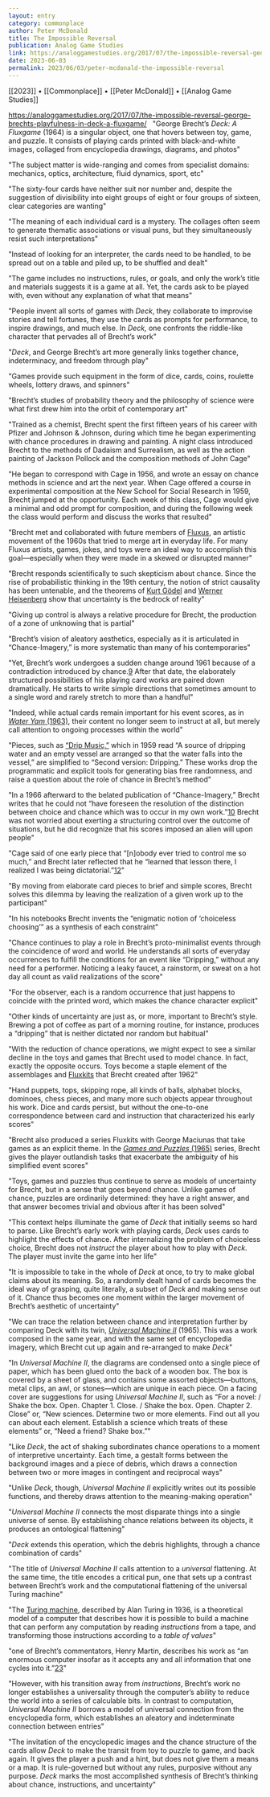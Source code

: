 ```yaml
---
layout: entry
category: commonplace
author: Peter McDonald
title: The Impossible Reversal
publication: Analog Game Studies
link: https://analoggamestudies.org/2017/07/the-impossible-reversal-george-brechts-playfulness-in-deck-a-fluxgame/
date: 2023-06-03
permalink: 2023/06/03/peter-mcdonald-the-impossible-reversal
---
```


[[2023]] • [[Commonplace]] • [[Peter McDonald]] • [[Analog Game Studies]]

https://analoggamestudies.org/2017/07/the-impossible-reversal-george-brechts-playfulness-in-deck-a-fluxgame/
 
"George Brecht’s *Deck: A Fluxgame* (1964) is a singular object, one that hovers between toy, game, and puzzle. It consists of playing cards printed with black-and-white images, collaged from encyclopedia drawings, diagrams, and photos"

"The subject matter is wide-ranging and comes from specialist domains: mechanics, optics, architecture, fluid dynamics, sport, etc"

"The sixty-four cards have neither suit nor number and, despite the suggestion of divisibility into eight groups of eight or four groups of sixteen, clear categories are wanting"

"The meaning of each individual card is a mystery. The collages often seem to generate thematic associations or visual puns, but they simultaneously resist such interpretations"

"Instead of looking for an interpreter, the cards need to be handled, to be spread out on a table and piled up, to be shuffled and dealt"

"The game includes no instructions, rules, or goals, and only the work’s title and materials suggests it is a game at all. Yet, the cards ask to be played with, even without any explanation of what that means"

"People invent all sorts of games with *Deck*, they collaborate to improvise stories and tell fortunes, they use the cards as prompts for performance, to inspire drawings, and much else. In *Deck,* one confronts the riddle-like character that pervades all of Brecht’s work"

"*Deck*, and George Brecht’s art more generally links together chance, indeterminacy, and freedom through play"

"Games provide such equipment in the form of dice, cards, coins, roulette wheels, lottery draws, and spinners"

"Brecht’s studies of probability theory and the philosophy of science were what first drew him into the orbit of contemporary art"

"Trained as a chemist, Brecht spent the first fifteen years of his career with Pfizer and Johnson & Johnson, during which time he began experimenting with chance procedures in drawing and painting. A night class introduced Brecht to the methods of Dadaism and Surrealism, as well as the action painting of Jackson Pollock and the composition methods of John Cage"

"He began to correspond with Cage in 1956, and wrote an essay on chance methods in science and art the next year. When Cage offered a course in experimental composition at the New School for Social Research in 1959, Brecht jumped at the opportunity. Each week of this class, Cage would give a minimal and odd prompt for composition, and during the following week the class would perform and discuss the works that resulted"

"Brecht met and collaborated with future members of [Fluxus](https://en.wikipedia.org/wiki/Fluxus), an artistic movement of the 1960s that tried to merge art in everyday life. For many Fluxus artists, games, jokes, and toys were an ideal way to accomplish this goal—especially when they were made in a skewed or disrupted manner"

"Brecht responds scientifically to such skepticism about chance. Since the rise of probabilistic thinking in the 19th century, the notion of strict causality has been untenable, and the theorems of [Kurt Gödel](https://en.wikipedia.org/wiki/Gödel%27s_incompleteness_theorems) and [Werner Heisenberg](https://en.wikipedia.org/wiki/Uncertainty_principle) show that uncertainty is the bedrock of reality"

"Giving up control is always a relative procedure for Brecht, the production of a zone of unknowing that is partial"

"Brecht’s vision of aleatory aesthetics, especially as it is articulated in “Chance-Imagery,” is more systematic than many of his contemporaries"

"Yet, Brecht’s work undergoes a sudden change around 1961 because of a contradiction introduced by chance.[9](https://analoggamestudies.org/2017/07/the-impossible-reversal-george-brechts-playfulness-in-deck-a-fluxgame/#note-9) After that date, the elaborately structured possibilities of his playing card works are paired down dramatically. He starts to write simple directions that sometimes amount to a single word and rarely stretch to more than a handful"

"Indeed, while actual cards remain important for his event scores, as in [*Water Yam* (1963)](https://www.moma.org/collection/works/126322), their content no longer seem to instruct at all, but merely call attention to ongoing processes within the world"

"Pieces, such as [“Drip Music,”](https://www.youtube.com/watch?v=oGIlPBgUg9U) which in 1959 read “A source of dripping water and an empty vessel are arranged so that the water falls into the vessel,” are simplified to “Second version: Dripping.” These works drop the programmatic and explicit tools for generating bias free randomness, and raise a question about the role of chance in Brecht’s method"

"In a 1966 afterward to the belated publication of “Chance-Imagery,” Brecht writes that he could not “have foreseen the resolution of the distinction between choice and chance which was to occur in my own work.”[10](https://analoggamestudies.org/2017/07/the-impossible-reversal-george-brechts-playfulness-in-deck-a-fluxgame/#note-10) Brecht was not worried about exerting a structuring control over the outcome of situations, but he did recognize that his scores imposed an alien will upon people"

"Cage said of one early piece that “[n]obody ever tried to control me so much,” and Brecht later reflected that he “learned that lesson there, I realized I was being dictatorial.”[12](https://analoggamestudies.org/2017/07/the-impossible-reversal-george-brechts-playfulness-in-deck-a-fluxgame/#note-12)"

"By moving from elaborate card pieces to brief and simple scores, Brecht solves this dilemma by leaving the realization of a given work up to the participant"

"In his notebooks Brecht invents the “enigmatic notion of ‘choiceless choosing’” as a synthesis of each constraint"

"Chance continues to play a role in Brecht’s proto-minimalist events through the coincidence of word and world. He understands all sorts of everyday occurrences to fulfill the conditions for an event like “Dripping,” without any need for a performer. Noticing a leaky faucet, a rainstorm, or sweat on a hot day all count as valid realizations of the score"

"For the observer, each is a random occurrence that just happens to coincide with the printed word, which makes the chance character explicit"

"Other kinds of uncertainty are just as, or more, important to Brecht’s style. Brewing a pot of coffee as part of a morning routine, for instance, produces a “dripping” that is neither dictated nor random but habitual"

"With the reduction of chance operations, we might expect to see a similar decline in the toys and games that Brecht used to model chance. In fact, exactly the opposite occurs. Toys become a staple element of the assemblages and [Fluxkits](https://www.moma.org/interactives/exhibitions/2011/fluxus_editions/category_works/fluxkit/) that Brecht created after 1962"

"Hand puppets, tops, skipping rope, all kinds of balls, alphabet blocks, dominoes, chess pieces, and many more such objects appear throughout his work. Dice and cards persist, but without the one-to-one correspondence between card and instruction that characterized his early scores"

"Brecht also produced a series Fluxkits with George Maciunas that take games as an explicit theme. In the [*Games and Puzzles* (1965)](https://thestudio.uiowa.edu/fluxus/categories/game) series, Brecht gives the player outlandish tasks that exacerbate the ambiguity of his simplified event scores"

"Toys, games and puzzles thus continue to serve as models of uncertainty for Brecht, but in a sense that goes beyond chance. Unlike games of chance, puzzles are ordinarily determined: they have a right answer, and that answer becomes trivial and obvious after it has been solved"

"This context helps illuminate the game of *Deck* that initially seems so hard to parse. Like Brecht’s early work with playing cards, *Deck* uses cards to highlight the effects of chance. After internalizing the problem of choiceless choice, Brecht does not *instruct* the player about how to play with *Deck.* The player must invite the game into her life"

"It is impossible to take in the whole of *Deck* at once, to try to make global claims about its meaning. So, a randomly dealt hand of cards becomes the ideal way of grasping, quite literally, a subset of *Deck* and making sense out of it. Chance thus becomes one moment within the larger movement of Brecht’s aesthetic of uncertainty"

"We can trace the relation between chance and interpretation further by comparing Deck with its twin, [*Universal Machine II*](https://www.moma.org/collection/works/131777) (1965). This was a work composed in the same year, and with the same set of encyclopedia imagery, which Brecht cut up again and re-arranged to make *Deck*"

"In *Universal Machine II*, the diagrams are condensed onto a single piece of paper, which has been glued onto the back of a wooden box. The box is covered by a sheet of glass, and contains some assorted objects—buttons, metal clips, an awl, or stones—which are unique in each piece. On a facing cover are suggestions for using *Universal Machine II*, such as “For a novel: / Shake the box. Open. Chapter 1. Close. / Shake the box. Open. Chapter 2. Close” or, “New sciences. Determine two or more elements. Find out all you can about each element. Establish a science which treats of these elements” or, “Need a friend? Shake box.”"

"Like *Deck*, the act of shaking subordinates chance operations to a moment of interpretive uncertainty. Each time, a gestalt forms between the background images and a piece of debris, which draws a connection between two or more images in contingent and reciprocal ways"

"Unlike *Deck*, though, *Universal Machine II* explicitly writes out its possible functions, and thereby draws attention to the meaning-making operation"

"*Universal Machine II* connects the most disparate things into a single universe of sense. By establishing chance relations between its objects, it produces an ontological flattening"

"*Deck* extends this operation, which the debris highlights, through a chance combination of cards"

"The title of *Universal Machine II* calls attention to a *universal* flattening. At the same time, the title encodes a critical pun, one that sets up a contrast between Brecht’s work and the computational flattening of the universal Turing machine"

"The [Turing machine](https://en.wikipedia.org/wiki/Turing_machine), described by Alan Turing in 1936, is a theoretical model of a computer that describes how it is possible to build a machine that can perform any computation by reading *instructions* from a tape, and transforming those instructions according to a *table of values*"

"one of Brecht’s commentators, Henry Martin, describes his work as “an enormous computer insofar as it accepts any and all information that one cycles into it.”[23](https://analoggamestudies.org/2017/07/the-impossible-reversal-george-brechts-playfulness-in-deck-a-fluxgame/#note-23)"

"However, with his transition away from *instructions*, Brecht’s work no longer establishes a universality through the computer’s ability to reduce the world into a series of calculable bits. In contrast to computation, *Universal Machine II* borrows a model of universal connection from the encyclopedia form, which establishes an aleatory and indeterminate connection between entries"

"The invitation of the encyclopedic images and the chance structure of the cards allow *Deck* to make the transit from toy to puzzle to game, and back again. It gives the player a push and a hint, but does not give them a means or a map. It is rule-governed but without any rules, purposive without any purpose. *Deck* marks the most accomplished synthesis of Brecht’s thinking about chance, instructions, and uncertainty"
